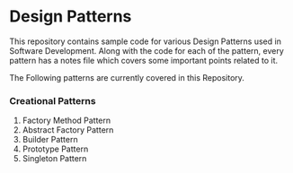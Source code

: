 # Design Patterns
This repository contains sample code for various Design Patterns used in Software Development. Along with the code for each of the pattern, every pattern has a notes file which covers some important points related to it.

The Following patterns are currently covered in this Repository.

### Creational Patterns

1. Factory Method Pattern
2. Abstract Factory Pattern
3. Builder Pattern
4. Prototype Pattern
5. Singleton Pattern
